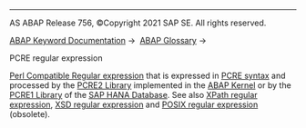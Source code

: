   

* * *

AS ABAP Release 756, ©Copyright 2021 SAP SE. All rights reserved.

[ABAP Keyword Documentation](https://help.sap.com/doc/abapdocu_756_index_htm/7.56/en-US/abenabap.htm) →  [ABAP Glossary](https://help.sap.com/doc/abapdocu_756_index_htm/7.56/en-US/abenabap_glossary.htm) → 

PCRE regular expression

[Perl Compatible Regular expression](https://help.sap.com/doc/abapdocu_756_index_htm/7.56/en-US/abenpcre_glosry.htm "Glossary Entry") that is expressed in [PCRE syntax](https://help.sap.com/doc/abapdocu_756_index_htm/7.56/en-US/abenregex_pcre_syntax.htm) and processed by the [PCRE2 Library](https://www.pcre.org/) implemented in the [ABAP Kernel](https://help.sap.com/doc/abapdocu_756_index_htm/7.56/en-US/abenkernel_glosry.htm "Glossary Entry") or by the [PCRE1 Library](https://www.pcre.org/) of the [SAP HANA Database](https://help.sap.com/doc/abapdocu_756_index_htm/7.56/en-US/abenhana_database_glosry.htm "Glossary Entry"). See also [XPath regular expression](https://help.sap.com/doc/abapdocu_756_index_htm/7.56/en-US/abenxpath_regex_glosry.htm "Glossary Entry"), [XSD regular expression](https://help.sap.com/doc/abapdocu_756_index_htm/7.56/en-US/abenxsd_regex_glosry.htm "Glossary Entry") and [POSIX regular expression](https://help.sap.com/doc/abapdocu_756_index_htm/7.56/en-US/abenposix_regex_glosry.htm "Glossary Entry") (obsolete).
